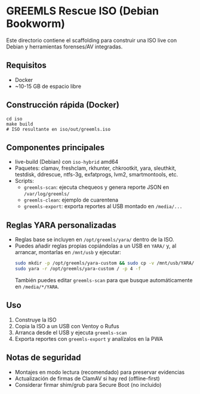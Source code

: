 # GREEMLS Rescue ISO (Debian Bookworm)

Este directorio contiene el scaffolding para construir una ISO live con Debian y herramientas forenses/AV integradas.

## Requisitos
- Docker
- ~10-15 GB de espacio libre

## Construcción rápida (Docker)
```
cd iso
make build
# ISO resultante en iso/out/greemls.iso
```

## Componentes principales
- live-build (Debian) con `iso-hybrid` amd64
- Paquetes: clamav, freshclam, rkhunter, chkrootkit, yara, sleuthkit, testdisk, ddrescue, ntfs-3g, exfatprogs, lvm2, smartmontools, etc.
- Scripts:
  - `greemls-scan`: ejecuta chequeos y genera reporte JSON en `/var/log/greemls/`
  - `greemls-clean`: ejemplo de cuarentena
  - `greemls-export`: exporta reportes al USB montado en `/media/...`

## Reglas YARA personalizadas
- Reglas base se incluyen en `/opt/greemls/yara/` dentro de la ISO.
- Puedes añadir reglas propias copiándolas a un USB en `YARA/` y, al arrancar, montarlas en `/mnt/usb` y ejecutar:
  ```bash
  sudo mkdir -p /opt/greemls/yara-custom && sudo cp -v /mnt/usb/YARA/*.yar /opt/greemls/yara-custom/
  sudo yara -r /opt/greemls/yara-custom / -p 4 -f
  ```
  También puedes editar `greemls-scan` para que busque automáticamente en `/media/*/YARA`.

## Uso
1. Construye la ISO
2. Copia la ISO a un USB con Ventoy o Rufus
3. Arranca desde el USB y ejecuta `greemls-scan`
4. Exporta reportes con `greemls-export` y analízalos en la PWA

## Notas de seguridad
- Montajes en modo lectura (recomendado) para preservar evidencias
- Actualización de firmas de ClamAV si hay red (offline-first)
- Considerar firmar shim/grub para Secure Boot (no incluido)